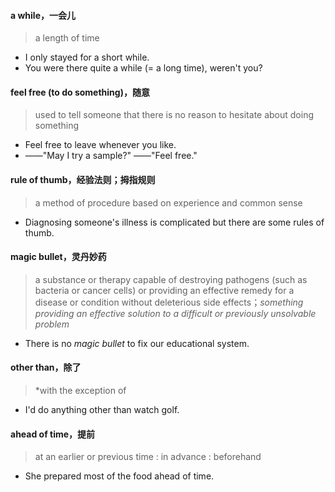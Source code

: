 #### a while，一会儿
> a length of time
+ I only stayed for a short while.
+ You were there quite a while (= a long time), weren't you?

#### feel free (to do something)，随意
> used to tell someone that there is no reason to hesitate about doing something
+ Feel free to leave whenever you like.
+ ——"May I try a sample?" ——"Feel free."

#### rule of thumb，经验法则；拇指规则
> a method of procedure based on experience and common sense
+ Diagnosing someone's illness is complicated but there are some rules of thumb.

#### magic bullet，灵丹妙药
> a substance or therapy capable of destroying pathogens (such as bacteria or cancer cells) or providing an effective remedy for a disease or condition without deleterious side effects；*something providing an effective solution to a difficult or previously unsolvable problem*
+ There is no _magic bullet_ to fix our educational system.

#### other than，除了
> *with the exception of
+ I'd do anything other than watch golf.

#### ahead of time，提前
> at an earlier or previous time : in advance : beforehand
+ She prepared most of the food ahead of time.


